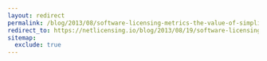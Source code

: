 ```yaml
---
layout: redirect
permalink: /blog/2013/08/software-licensing-metrics-the-value-of-simplicity/
redirect_to: https://netlicensing.io/blog/2013/08/19/software-licensing-metrics-the-value-of-simplicity/
sitemap:
  exclude: true
---
```

